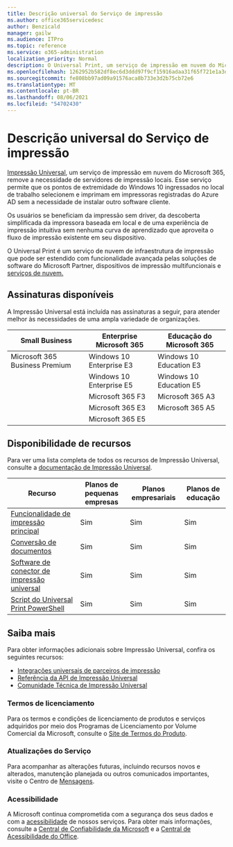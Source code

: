```yaml
---
title: Descrição universal do Serviço de impressão
ms.author: office365servicedesc
author: Benzicald
manager: gailw
ms.audience: ITPro
ms.topic: reference
ms.service: o365-administration
localization_priority: Normal
description: O Universal Print, um serviço de impressão em nuvem do Microsoft 365, remove a necessidade de servidores de impressão locais.
ms.openlocfilehash: 1262952b582df8ec6d3ddd97f9cf15916adaa31f65f721e1a3da2c0582c97c2c
ms.sourcegitcommit: fe808bb97ad09a91576aca8b733e3d2b75cb72e6
ms.translationtype: MT
ms.contentlocale: pt-BR
ms.lasthandoff: 08/06/2021
ms.locfileid: "54702430"
---
```

# <a name="universal-print-service-description"></a>Descrição universal do Serviço de impressão

[Impressão Universal](https://www.microsoft.com/microsoft-365/windows/universal-print), um serviço de impressão em nuvem do Microsoft 365, remove a necessidade de servidores de impressão locais. Esse serviço permite que os pontos de extremidade do Windows 10 ingressados no local de trabalho selecionem e imprimam em impressoras registradas do Azure AD sem a necessidade de instalar outro software cliente.

Os usuários se beneficiam da impressão sem driver, da descoberta simplificada da impressora baseada em local e de uma experiência de impressão intuitiva sem nenhuma curva de aprendizado que aproveita o fluxo de impressão existente em seu dispositivo.

O Universal Print é um serviço de nuvem de infraestrutura de impressão que pode ser estendido com funcionalidade avançada pelas soluções de software do Microsoft Partner, dispositivos de impressão multifuncionais e [serviços de nuvem.](/universal-print/fundamentals/universal-print-partner-integrations)

## <a name="available-subscriptions"></a>Assinaturas disponíveis

A Impressão Universal está incluída nas assinaturas a seguir, para atender melhor às necessidades de uma ampla variedade de organizações.

| Small Business                 | Enterprise Microsoft 365     | Educação do Microsoft 365 |
|--------------------------------|------------------------------|-------------------------|
| Microsoft 365 Business Premium | Windows 10 Enterprise E3     | Windows 10 Education E3 |
|                                | Windows 10 Enterprise E5     | Windows 10 Education E5 |
|                                | Microsoft 365 F3             | Microsoft 365 A3        |
|                                | Microsoft 365 E3             | Microsoft 365 A5        |
|                                | Microsoft 365 E5             |                         |

## <a name="feature-availability"></a>Disponibilidade de recursos

Para ver uma lista completa de todos os recursos de Impressão Universal, consulte a [documentação de Impressão Universal](/universal-print/).

| Recurso                                  | Planos de pequenas empresas | Planos empresariais | Planos de educação |
|------------------------------------------|----------------------|------------------|-----------------|
| [Funcionalidade de impressão principal](/universal-print/)             | Sim                  | Sim              | Sim             |
| [Conversão de documentos](/universal-print/fundamentals/universal-print-document-conversion)                  | Sim                  | Sim              | Sim             |
| [Software de conector de impressão universal](/universal-print/fundamentals/universal-print-connector-overview)   | Sim                  | Sim              | Sim             |
| [Script do Universal Print PowerShell](/universal-print/fundamentals/universal-print-powershell) | Sim                  | Sim              | Sim             |

## <a name="learn-more"></a>Saiba mais

Para obter informações adicionais sobre Impressão Universal, confira os seguintes recursos:

- [Integrações universais de parceiros de impressão](/universal-print/fundamentals/universal-print-partner-integrations)
- [Referência da API de Impressão Universal](/graph/universal-print-concept-overview)
- [Comunidade Técnica de Impressão Universal](https://techcommunity.microsoft.com/t5/universal-print/ct-p/UniversalPrint)

### <a name="licensing-terms"></a>Termos de licenciamento

Para os termos e condições de licenciamento de produtos e serviços adquiridos por meio dos Programas de Licenciamento por Volume Comercial da Microsoft, consulte o [Site de Termos do Produto](https://www.microsoft.com/licensing/terms/). 

### <a name="service-updates"></a>Atualizações do Serviço

Para acompanhar as alterações futuras, incluindo recursos novos e alterados, manutenção planejada ou outros comunicados importantes, visite o Centro de [Mensagens](/microsoft-365/admin/manage/message-center).

### <a name="accessibility"></a>Acessibilidade

A Microsoft continua comprometida com a segurança dos seus dados e com a [acessibilidade](https://www.microsoft.com/trust-center/compliance/accessibility) de nossos serviços. Para obter mais informações, consulte a [Central de Confiabilidade da Microsoft](https://www.microsoft.com/trust-center) e a [Central de Acessibilidade do Office](https://support.microsoft.com/topic/office-accessibility-center-resources-for-people-with-disabilities-ecab0fcf-d143-4fe8-a2ff-6cd596bddc6d).